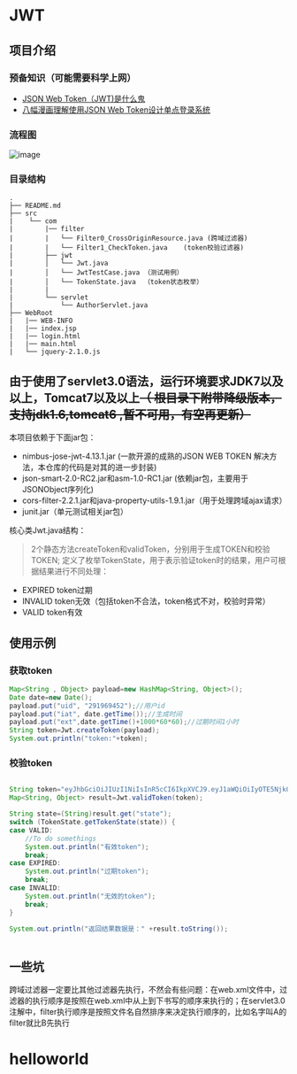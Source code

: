 # JWT
## 项目介绍
### 预备知识（可能需要科学上网）
+ <a href="http://blog.leapoahead.com/2015/09/06/understanding-jwt/" target="_blank">JSON Web Token（JWT)是什么鬼</a>
+ <a href="http://blog.leapoahead.com/2015/09/07/user-authentication-with-jwt/" target="_blank">八幅漫画理解使用JSON Web Token设计单点登录系统</a>

### 流程图
![image](https://github.com/bigmeow/JWT/blob/master/WebRoot/flowsheet.JPG)
### 目录结构
```
.
├── README.md
├── src
|    └── com
|        |── filter
|        |   └── Filter0_CrossOriginResource.java (跨域过滤器)
|		 |	 └── Filter1_CheckToken.java	(token校验过滤器)
|        ├── jwt
|        │   └── Jwt.java
|        │   └── JwtTestCase.java （测试用例）
|        │   └── TokenState.java  （token状态枚举）
|        |
|        └── servlet
|            └── AuthorServlet.java
├── WebRoot
|   |── WEB-INFO
|   |── index.jsp
|	|── login.html
|	|── main.html
|   └── jquery-2.1.0.js
```
## 由于使用了servlet3.0语法，运行环境要求JDK7以及以上，Tomcat7以及以上<s>（ 根目录下附带降级版本，支持jdk1.6,tomcat6 ,暂不可用，有空再更新） </s>
本项目依赖于下面jar包：
+ nimbus-jose-jwt-4.13.1.jar (一款开源的成熟的JSON WEB TOKEN 解决方法，本仓库的代码是对其的进一步封装)
+ json-smart-2.0-RC2.jar和asm-1.0-RC1.jar (依赖jar包，主要用于JSONObject序列化)
+ cors-filter-2.2.1.jar和java-property-utils-1.9.1.jar（用于处理跨域ajax请求）
+ junit.jar（单元测试相关jar包）


核心类Jwt.java结构：
> 2个静态方法createToken和validToken，分别用于生成TOKEN和校验TOKEN;
> 定义了枚举TokenState，用于表示验证token时的结果，用户可根据结果进行不同处理：
   * EXPIRED  token过期
   * INVALID  token无效（包括token不合法，token格式不对，校验时异常）
   * VALID    token有效

   
   
## 使用示例
### 获取token

```Java
Map<String , Object> payload=new HashMap<String, Object>();
Date date=new Date();
payload.put("uid", "291969452");//用户id
payload.put("iat", date.getTime());//生成时间
payload.put("ext",date.getTime()+1000*60*60);//过期时间1小时
String token=Jwt.createToken(payload);
System.out.println("token:"+token);

```

### 校验token
```Java

String token="eyJhbGciOiJIUzI1NiIsInR5cCI6IkpXVCJ9.eyJ1aWQiOiIyOTE5Njk0NTIiLCJpYXQiOjE0NjA0MzE4ODk2OTgsImV4dCI6MTQ2MDQzNTQ4OTY5OH0.RAa71BnklRMPyPhYBbxsfJdtXBnXeWevxcXLlwC2PrY";
Map<String, Object> result=Jwt.validToken(token);

String state=(String)result.get("state");
switch (TokenState.getTokenState(state)) {
case VALID:
	//To do somethings
	System.out.println("有效token");
	break;
case EXPIRED:
	System.out.println("过期token");
	break;
case INVALID:
	System.out.println("无效的token");
	break;
}

System.out.println("返回结果数据是：" +result.toString());
	


```

## 一些坑
跨域过滤器一定要比其他过滤器先执行，不然会有些问题：在web.xml文件中，过滤器的执行顺序是按照在web.xml中从上到下书写的顺序来执行的；在servlet3.0注解中，filter执行顺序是按照文件名自然排序来决定执行顺序的，比如名字叫A的filter就比B先执行
# helloworld

